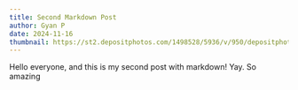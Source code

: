 ```yaml
---
title: Second Markdown Post
author: Gyan P
date: 2024-11-16
thumbnail: https://st2.depositphotos.com/1498528/5936/v/950/depositphotos_59361347-stock-illustration-explosion-bubble-hurray.jpg
---
```


Hello everyone, and this is my second post with markdown! Yay. So amazing
